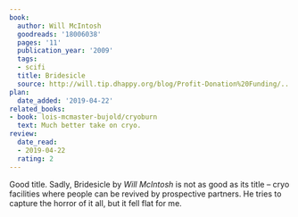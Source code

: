 ```yaml
---
book:
  author: Will McIntosh
  goodreads: '18006038'
  pages: '11'
  publication_year: '2009'
  tags:
  - scifi
  title: Bridesicle
  source: http://will.tip.dhappy.org/blog/Profit-Donation%20Funding/.../book/by/Will%20McIntosh/Bridesicle/Will%20McIntosh%20-%20Bridesicle.html
plan:
  date_added: '2019-04-22'
related_books:
- book: lois-mcmaster-bujold/cryoburn
  text: Much better take on cryo.
review:
  date_read:
  - 2019-04-22
  rating: 2
---
```


Good title. Sadly, Bridesicle by *Will McIntosh* is not as good as its title – cryo facilities where people can be
revived by prospective partners. He tries to capture the horror of it all, but it fell flat for me.
